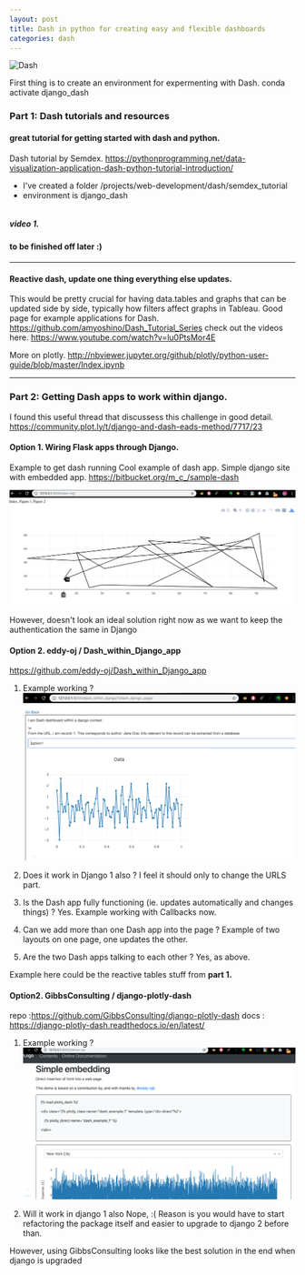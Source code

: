 ```yaml
---
layout: post
title: Dash in python for creating easy and flexible dashboards
categories: dash
---
```


![Dash](https://cdn.rawgit.com/plotly/dash-docs/b1178b4e/images/dash-logo-stripe.svg)

First thing is to create an environment for expermenting with Dash.
conda activate django_dash

### **Part 1: Dash tutorials and resources**

#### great tutorial for getting started with dash and python.

Dash tutorial by Semdex.
https://pythonprogramming.net/data-visualization-application-dash-python-tutorial-introduction/

- I've created a folder /projects/web-development/dash/semdex_tutorial
- environment is django_dash

```source activate django_dash

```

##### video 1.

#### to be finished off later :)

---

#### Reactive dash, update one thing everything else updates.

This would be pretty crucial for having data.tables and graphs that can be updated side by side, typically how filters affect graphs in Tableau.
Good page for example applications for Dash.
https://github.com/amyoshino/Dash_Tutorial_Series
check out the videos here.
https://www.youtube.com/watch?v=lu0PtsMor4E

More on plotly.
http://nbviewer.jupyter.org/github/plotly/python-user-guide/blob/master/Index.ipynb

---

### **Part 2: Getting Dash apps to work within django.**

I found this useful thread that discussess this challenge in good detail.
https://community.plot.ly/t/django-and-dash-eads-method/7717/23

#### Option 1. Wiring Flask apps through Django.

Example to get dash running
Cool example of dash app. Simple django site with embedded app.
https://bitbucket.org/m_c_/sample-dash

![edd-oj](/public/img/webdev/sample_dash_flask.png)

However, doesn't look an ideal solution right now as we want to keep the authentication the same in Django

#### Option 2. eddy-oj / Dash_within_Django_app

https://github.com/eddy-oj/Dash_within_Django_app

1. Example working ?
   ![edd-oj](/public/img/webdev/eddy-oj.png)

2. Does it work in Django 1 also ?
   I feel it should only to change the URLS part.

3. Is the Dash app fully functioning (ie. updates automatically and changes things) ?
   Yes. Example working with Callbacks now.

4. Can we add more than one Dash app into the page ?
   Example of two layouts on one page, one updates the other.

5. Are the two Dash apps talking to each other ?
   Yes, as above.

Example here could be the reactive tables stuff from **part 1.**

#### Option2. GibbsConsulting / django-plotly-dash

repo :https://github.com/GibbsConsulting/django-plotly-dash
docs : https://django-plotly-dash.readthedocs.io/en/latest/

1. Example working ?
   ![gibbs](/public/img/webdev/gibbs-consulting.png)

2. Will it work in django 1 also
   Nope, :(
   Reason is you would have to start refactoring the package itself and easier to upgrade to django 2 before than.

However, using GibbsConsulting looks like the best solution in the end when django is upgraded
